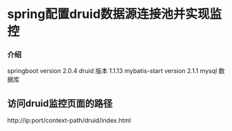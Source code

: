 # spring配置druid数据源连接池并实现监控
### 介绍
  springboot version 2.0.4
  druid 版本 1.1.13
  mybatis-start version 2.1.1
  mysql 数据库
## 访问druid监控页面的路径
http://ip:port/context-path/druid/index.html
